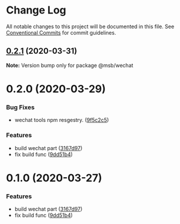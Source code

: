 # Change Log

All notable changes to this project will be documented in this file.
See [Conventional Commits](https://conventionalcommits.org) for commit guidelines.

## [0.2.1](https://gitlab.meishubao.com/msb-fe/msb-library/compare/@msb/wechat@0.2.0...@msb/wechat@0.2.1) (2020-03-31)

**Note:** Version bump only for package @msb/wechat





# 0.2.0 (2020-03-29)


### Bug Fixes

* wechat tools npm resgestry. ([9f5c2c5](https://gitlab.meishubao.com/msb-fe/msb-library/commit/9f5c2c52132ee054c8f07f9882340ac48bfdd434))


### Features

* build wechat part ([3167d97](https://gitlab.meishubao.com/msb-fe/msb-library/commit/3167d97013b1723fc49c10b2fd608f7d5fc68760))
* fix build func ([9dd51b4](https://gitlab.meishubao.com/msb-fe/msb-library/commit/9dd51b4939506263470a9d0cae0d06c15e342be5))





# 0.1.0 (2020-03-27)


### Features

* build wechat part ([3167d97](https://gitlab.meishubao.com/msb-fe/msb-library/commit/3167d97013b1723fc49c10b2fd608f7d5fc68760))
* fix build func ([9dd51b4](https://gitlab.meishubao.com/msb-fe/msb-library/commit/9dd51b4939506263470a9d0cae0d06c15e342be5))
